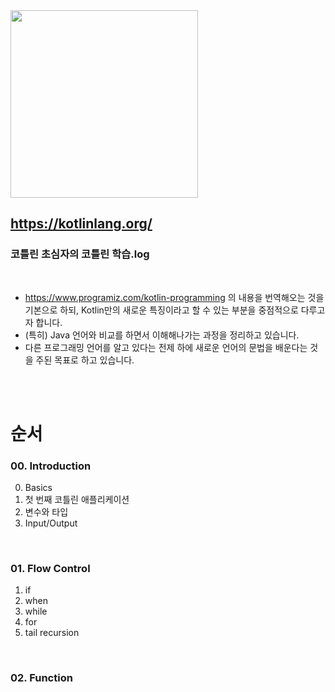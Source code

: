 <img src="https://logos-download.com/wp-content/uploads/2016/10/Kotlin_logo_wordmark.png" width=300 />

## https://kotlinlang.org/

### 코틀린 초심자의 코틀린 학습.log

<br>

* https://www.programiz.com/kotlin-programming 의 내용을 번역해오는 것을 기본으로 하되, Kotlin만의 새로운 특징이라고 할 수 있는 부분을 중점적으로 다루고자 합니다.
* (특히) Java 언어와 비교를 하면서 이해해나가는 과정을 정리하고 있습니다.
* 다른 프로그래밍 언어를 알고 있다는 전제 하에 새로운 언어의 문법을 배운다는 것을 주된 목표로 하고 있습니다.


<br><br>

# 순서

### 00. Introduction

0. Basics
1. 첫 번째 코틀린 애플리케이션
2. 변수와 타입
3. Input/Output

<br>

### 01. Flow Control

1. if
2. when
3. while
4. for
5. tail recursion

<br>

### 02. Function
